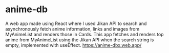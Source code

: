 # anime-db
A web app made using React where I used Jikan API to search and asynchronously fetch anime information, links and images from MyAnimeList and renders those in Cards. This app fetches and renders top anime from MyAnimeList using the Jikan API when the search string is empty, implemented with useEffect. 
https://anime-dbx.web.app/
